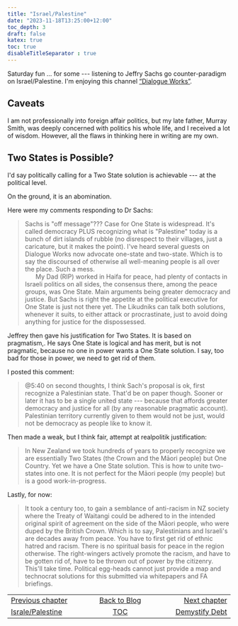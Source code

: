 ```yaml
---
title: "Israel/Palestine"
date: "2023-11-18T13:25:00+12:00"
toc_depth: 3
draft: false
katex: true
toc: true
disableTitleSeparator : true
---
```


Saturday fun ... for some --- listening to Jeffry Sachs go counter-paradigm on Israel/Palestine.
I'm enjoying this channel 
[“Dialogue Works”](https://www.youtube.com/watch?v=jWRF7QiWq_8).

## Caveats

I am not professionally into foreign affair politics, but my late father, Murray 
Smith, was deeply concerned with politics his whole life, and I received a lot 
of wisdom. However, all the flaws in thinking here in writing are my own.

## Two States is Possible?

I'd say politically calling for a Two State solution is achievable --- at the political level.

On the ground, it is an abomination.

Here were my comments responding to Dr Sachs:

> Sachs is "off message"??? Case for One State is widespread. It's called 
democracy PLUS recognizing what is "Palestine" today is a bunch of dirt islands 
of rubble (no disrespect to their villages, just a caricature, but it makes the 
point).  I've heard several guests on Dialogue Works now advocate one-state and 
two-state. Which is to say the discoursed of otherwise all well-meaning people 
is all over the place. Such a  mess.   
&nbsp;&nbsp;&nbsp;&nbsp;&nbsp;&nbsp;My Dad (RIP) worked in Haifa for peace, had 
plenty of contacts in Israeli politics on all sides, the consensus there, among 
the peace groups, was One State. Main arguments being greater democracy and 
justice. But Sachs is right the appetite at the political executive for One 
State is just not there yet. The Likudniks can talk both solutions, whenever it 
suits, to either attack or procrastinate, just to avoid doing anything for 
justice for the dispossessed.

Jeffrey then gave his justification for Two States. It is based on pragmatism,. 
He says One State is logical and has merit, but is not pragmatic, because no one 
in power wants a One State solution.  I say, too bad for those in power, we need 
to get rid of them.

I posted this comment:

> @5:40 on second thoughts, I think Sach's proposal is ok, first recognize a 
Palestinian state. That'd be on paper though. Sooner or later it has to be a 
single united state --- because that affords greater democracy and justice for 
all (by any reasonable pragmatic account). Palestinian territory currently given 
to them would not be just, would not be democracy as people like to know it.

Then made a weak, but I think fair, attempt at realpolitik justification:

> In New Zealand we took hundreds of years to properly recognize we are 
essentially Two States (the Crown and the Māori people) but One Country.  Yet we 
have a One State solution.  This is how to unite two-states into one. It is not 
perfect for the Māori people (my people) but is a good work-in-progress.

Lastly, for now:

> It took a century too, to gain a semblance of anti-racism in NZ society where 
the Treaty of Waitangi could be adhered to in the intended original spirit of 
agreement on the side of the Māori people, who were duped by the British Crown. 
Which is to say, Palestinians and Israeli's are decades away from peace. You 
have to first get rid of ethnic hatred and racism. There is no spiritual basis 
for peace in the region otherwise.  The right-wingers actively promote the 
racism, and have to be gotten rid of, have to be thrown out of power by the 
citizenry. This'll take time. Political egg-heads cannot just provide a map and 
technocrat solutions for this submitted via whitepapers and FA briefings.


<table style="border-collapse: collapse; border=0;">
    <colgroup>
       <col span="1" style="width: 25%;">
       <col span="1" style="width: 15%;">
       <col span="1" style="width: 25%;">
    </colgroup>
<tr style="border: 1px solid color:#0f0f0f;">
<td style="border: 1px solid color:#0f0f0f;">
<a href="../42_israel_palestine">Previous chapter</a></td>
<td style="border: 1px solid color:#0f0f0f; text-align:center;">
<a href="../">Back to Blog</a></td>
<td style="border: 1px solid color:#0f0f0f; text-align:right;">
<a href="../43_demystify_debt">Next chapter</a></td>
</tr>
<tr style="border: 1px solid color:#0f0f0f;">
<td style="border: 1px solid color:#0f0f0f;">
<a href="../42_israel_palestine">Israle/Palestine</a></td>
<td style="border: 1px solid color:#0f0f0f; text-align:center;">
<a href="../">TOC</a></td>
<td style="border: 1px solid color:#0f0f0f; text-align:right;">
<a href="../43_demystify_debt">Demystify Debt</a></td>
</tr>
</table>
